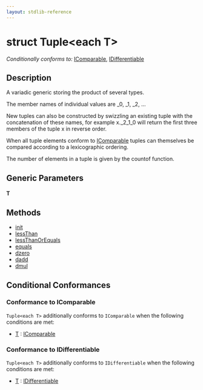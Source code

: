 ```yaml
---
layout: stdlib-reference
---
```


# struct Tuple\<each T\>

*Conditionally conforms to:* [IComparable](../../interfaces/icomparable-01/index), [IDifferentiable](../../interfaces/idifferentiable-01/index)

## Description

A variadic generic storing the product of several types.

The member names of individual values are <span class='code'>_0</span>, <span class='code'>_1</span>, <span class='code'>_2</span>, ...

New tuples can also be constructed by swizzling an existing tuple with the
concatenation of these names, for example <span class='code'>x._2_1_0</span> will return the first
three members of the tuple <span class='code'>x</span> in reverse order.

When all tuple elements conform to <span class='code'><a href="../../interfaces/icomparable-01/index.html" class="code_type">IComparable</a></span> tuples can themselves be
compared according to a lexicographic ordering.

The number of elements in a tuple is given by the <span class='code'>countof</span> function.


## Generic Parameters

####  <a id="typeparam-T"></a>T

## Methods

* [init](init)
* [lessThan](lessthan-4)
* [lessThanOrEquals](lessthanorequals-48a)
* [equals](equals)
* [dzero](dzero)
* [dadd](dadd)
* [dmul](dmul)

## Conditional Conformances

### Conformance to IComparable
`Tuple<each T>` additionally conforms to `IComparable` when the following conditions are met:

  * [T](index#typeparam-T) : [IComparable](../../interfaces/icomparable-01/index)
### Conformance to IDifferentiable
`Tuple<each T>` additionally conforms to `IDifferentiable` when the following conditions are met:

  * [T](index#typeparam-T) : [IDifferentiable](../../interfaces/idifferentiable-01/index)

<!-- RTD-TOC-START
```{toctree}
:titlesonly:
:hidden:

Differential <differential-0>
dadd <dadd>
dmul <dmul>
dzero <dzero>
equals <equals>
init <init>
lessThan <lessthan-4>
lessThanOrEquals <lessthanorequals-48a>
```
RTD-TOC-END -->
